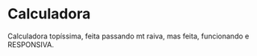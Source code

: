 # Calculadora

Calculadora topíssima, feita passando mt raiva, mas feita, funcionando e RESPONSIVA.
